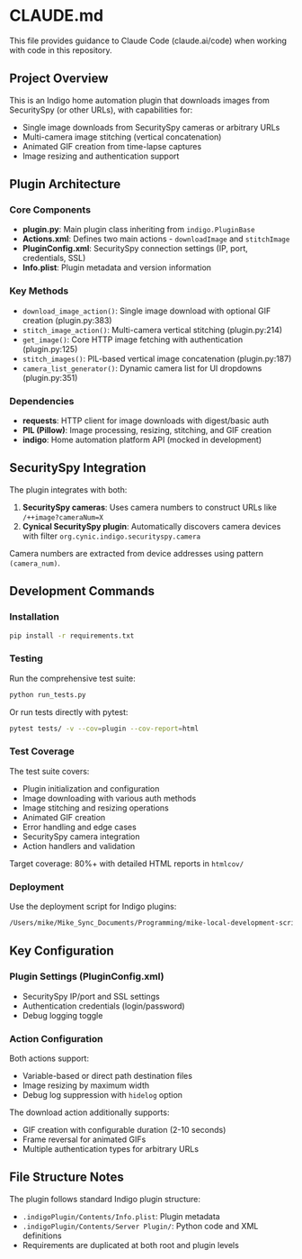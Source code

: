 # CLAUDE.md

This file provides guidance to Claude Code (claude.ai/code) when working with code in this repository.

## Project Overview

This is an Indigo home automation plugin that downloads images from SecuritySpy (or other URLs), with capabilities for:
- Single image downloads from SecuritySpy cameras or arbitrary URLs  
- Multi-camera image stitching (vertical concatenation)
- Animated GIF creation from time-lapse captures
- Image resizing and authentication support

## Plugin Architecture

### Core Components
- **plugin.py**: Main plugin class inheriting from `indigo.PluginBase`
- **Actions.xml**: Defines two main actions - `downloadImage` and `stitchImage`
- **PluginConfig.xml**: SecuritySpy connection settings (IP, port, credentials, SSL)
- **Info.plist**: Plugin metadata and version information

### Key Methods
- `download_image_action()`: Single image download with optional GIF creation (plugin.py:383)
- `stitch_image_action()`: Multi-camera vertical stitching (plugin.py:214)
- `get_image()`: Core HTTP image fetching with authentication (plugin.py:125)
- `stitch_images()`: PIL-based vertical image concatenation (plugin.py:187)
- `camera_list_generator()`: Dynamic camera list for UI dropdowns (plugin.py:351)

### Dependencies
- **requests**: HTTP client for image downloads with digest/basic auth
- **PIL (Pillow)**: Image processing, resizing, stitching, and GIF creation
- **indigo**: Home automation platform API (mocked in development)

## SecuritySpy Integration

The plugin integrates with both:
1. **SecuritySpy cameras**: Uses camera numbers to construct URLs like `/++image?cameraNum=X`
2. **Cynical SecuritySpy plugin**: Automatically discovers camera devices with filter `org.cynic.indigo.securityspy.camera`

Camera numbers are extracted from device addresses using pattern `(camera_num)`.

## Development Commands

### Installation
```bash
pip install -r requirements.txt
```

### Testing
Run the comprehensive test suite:
```bash
python run_tests.py
```

Or run tests directly with pytest:
```bash
pytest tests/ -v --cov=plugin --cov-report=html
```

### Test Coverage
The test suite covers:
- Plugin initialization and configuration
- Image downloading with various auth methods
- Image stitching and resizing operations
- Animated GIF creation
- Error handling and edge cases
- SecuritySpy camera integration
- Action handlers and validation

Target coverage: 80%+ with detailed HTML reports in `htmlcov/`

### Deployment
Use the deployment script for Indigo plugins:
```bash
/Users/mike/Mike_Sync_Documents/Programming/mike-local-development-scripts/deploy_indigo_plugin_to_server.sh "SecuritySpy Image Downloader.indigoPlugin"
```

## Key Configuration

### Plugin Settings (PluginConfig.xml)
- SecuritySpy IP/port and SSL settings
- Authentication credentials (login/password)
- Debug logging toggle

### Action Configuration
Both actions support:
- Variable-based or direct path destination files
- Image resizing by maximum width
- Debug log suppression with `hidelog` option

The download action additionally supports:
- GIF creation with configurable duration (2-10 seconds)
- Frame reversal for animated GIFs
- Multiple authentication types for arbitrary URLs

## File Structure Notes

The plugin follows standard Indigo plugin structure:
- `.indigoPlugin/Contents/Info.plist`: Plugin metadata
- `.indigoPlugin/Contents/Server Plugin/`: Python code and XML definitions
- Requirements are duplicated at both root and plugin levels